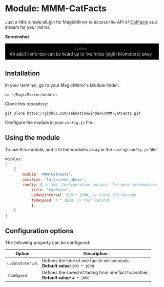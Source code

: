 # Module: MMM-CatFacts
Just a little simple plugin for MagicMirror to access the API of  [CatFacts](https://catfact.ninja/) as a stream for your mirror. 



**Screenshot**

![](screenshot.JPG)


## Installation

In your terminal, go to your MagicMirror's Module folder:
````
cd ~/MagicMirror/modules
````

Clone this repository:
````
git clone https://github.com/sebastianwindeck/MMM-CatFacts.git
````

Configure the module in your `config.js` file.

## Using the module

To use this module, add it to the modules array in the `config/config.js` file:
````javascript
modules: 
[
	{
		module: 'MMM-CatFacts',
		position: 'fullscreen_above',
		config: { // See 'Configuration options' for more information.
			title: "CatFacts",
			updateInterval: 300 * 1000, // every 300 seconds
			fadeSpeed: 4 * 1000, // four seconds
			},
	}
]
````

## Configuration options

The following property can be configured:


|Option|Description|
|---|---|
|`updateInterval`|Defines the time of one fact in milliseconds. <br>**Default value:** `300 * 1000`|
|`fadeSpeed`| Defines the speed of fading from one fact to another.<br>**Default value:** `4 * 1000`|
